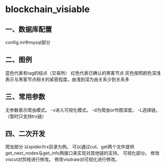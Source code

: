 # blockchain_visiable
## 一、数据库配置
config.ini中mysql部分

## 二、图例
蓝色代表有tag的结点（交易所）
红色代表已确认的黑客节点
灰色按照颜色深浅表示与黑客节点相关的紧密程度。由浅到深为由关系少到关系多

## 三、常用参数
无参数表示爬虫模式。
-v进入可视化模式。
-d为爬虫or作图深度。
-L选择链。（暂时只支持trx链）

## 四、二次开发
爬虫部分
以spider/trx目录为例。
可以通过cut、get两个文件提供get_next_nodes与get_info两接口来实现对其他链的支持。
可视化部分。
修改viscut对剪枝进行修改。
修改visdraw对可视化进行修改。